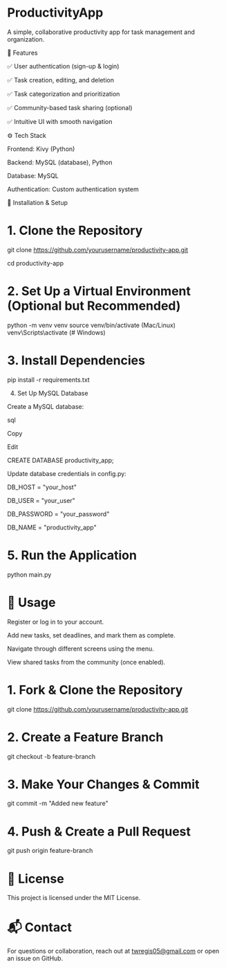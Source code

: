 # ProductivityApp

A simple, collaborative productivity app for task management and organization.

📌 Features

✅ User authentication (sign-up & login)

✅ Task creation, editing, and deletion

✅ Task categorization and prioritization

✅ Community-based task sharing (optional)

✅ Intuitive UI with smooth navigation


⚙️ Tech Stack

Frontend: Kivy (Python)

Backend: MySQL (database), Python

Database: MySQL

Authentication: Custom authentication system

🚀 Installation & Setup
# 1. Clone the Repository

git clone https://github.com/yourusername/productivity-app.git

cd productivity-app

# 2. Set Up a Virtual Environment (Optional but Recommended)
python -m venv venv
source venv/bin/activate  (Mac/Linux)
venv\Scripts\activate  (# Windows)
# 3. Install Dependencies

pip install -r requirements.txt

4. Set Up MySQL Database

Create a MySQL database:

sql

Copy

Edit

CREATE DATABASE productivity_app;

Update database credentials in config.py:

DB_HOST = "your_host"

DB_USER = "your_user"

DB_PASSWORD = "your_password"

DB_NAME = "productivity_app"

# 5. Run the Application
python main.py
# 📖 Usage
Register or log in to your account.

Add new tasks, set deadlines, and mark them as complete.

Navigate through different screens using the menu.

View shared tasks from the community (once enabled).

# 1. Fork & Clone the Repository
git clone https://github.com/yourusername/productivity-app.git
# 2. Create a Feature Branch
git checkout -b feature-branch
# 3. Make Your Changes & Commit
git commit -m "Added new feature"
# 4. Push & Create a Pull Request
git push origin feature-branch

# 📝 License
This project is licensed under the MIT License.

# 📬 Contact
For questions or collaboration, reach out at twregis05@gmail.com or open an issue on GitHub.

